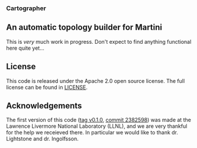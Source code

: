 ### Cartographer
## An automatic topology builder for Martini

This is *very* much work in progress. Don't expect to find anything functional
here quite yet...

## License
This code is released under the Apache 2.0 open source license. The full
license can be found in [LICENSE](LICENCE).

## Acknowledgements
The first version of this code ([tag v0.1.0][v0.1.0], [commit 2382598][2382598])
was made at the Lawrence Livermore National Laboratory (LLNL), and we are very
thankful for the help we receieved there. In particular we would like to thank
dr. Lightstone and dr. Ingolfsson.

[v0.1.0]: https://github.com/marrink-lab/cartographer/releases/tag/v0.1.0
[2382598]: https://github.com/marrink-lab/cartographer/commit/238259893a160c27058fecbbb3e6b11bc501f64d
